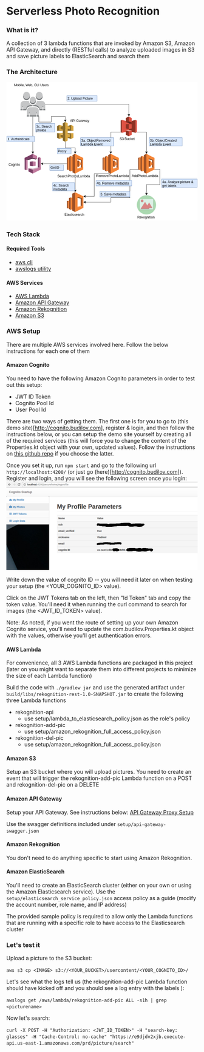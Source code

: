 Serverless Photo Recognition
===================================================

### What is it?
A collection of 3 lambda functions that are invoked by Amazon S3, Amazon API Gateway, and directly (RESTful calls) 
to analyze uploaded images in S3 and save picture labels to ElasticSearch and search them

### The Architecture
![ServerlessPhotoRecognitionArchitecture](/setup/img/ServerlessPhotoRecognitionArchitecture.png?raw=true)

### Tech Stack
#### Required Tools
* [aws cli](http://docs.aws.amazon.com/cli/latest/userguide/installing.html)
* [awslogs utility](https://github.com/jorgebastida/awslogs)

#### AWS Services
* [AWS Lambda](https://aws.amazon.com/lambda/)
* [Amazon API Gateway](https://aws.amazon.com/api-gateway/)
* [Amazon Rekognition](https://aws.amazon.com/rekognition/)
* [Amazon S3](https://aws.amazon.com/s3/)

### AWS Setup
There are multiple AWS services involved here. Follow the below instructions for each one of them 

#### Amazon Cognito
You need to have the following Amazon Cognito parameters in order to test out this setup: 

* JWT ID Token
* Cognito Pool Id
* User Pool Id

There are two ways of getting them. The first one is for you to go to (this demo site)[http://cognito.budilov.com], 
register & login, and then follow the instructions below, or you can setup the demo site yourself by creating 
all of the required services (this will force you to change the content of the Properties.kt object with your own, 
updated values). Follow the instructions on [this github repo](https://github.com/awslabs/aws-cognito-angular2-quickstart) if you choose the latter. 

Once you set it up, run ```npm start``` and go to the following url ```http://localhost:4200/``` (or just go (here)[http://cognito.budilov.com]). Register and login, 
and you will see the following screen once you login:
![Cognito Screen](/setup/img/cognito-screen.png?raw=true)

Write down the value of cognito ID -- you will need it later on when testing your setup (the <YOUR_COGNITO_ID> value). 

Click on the JWT Tokens tab on the left, then "Id Token" tab and copy the token value. You'll need it
when running the curl command to search for images (the <JWT_ID_TOKEN> value). 

Note: As noted, if you went the route of setting up your own Amazon Cognito service, you'll need to 
update the com.budilov.Properties.kt object with the values, otherwise you'll get authentication errors. 

#### AWS Lambda
For convenience, all 3 AWS Lambda functions are packaged in this project (later on you might want to separate them 
into different projects to minimize the size of each Lambda function)

Build the code with ```./gradlew jar```  and use the generated artifact under 
```build/libs/rekognition-rest-1.0-SNAPSHOT.jar``` to create the following three Lambda functions

* rekognition-api
    * use setup/lambda_to_elasticsearch_policy.json as the role's policy
* rekognition-add-pic
    * use setup/amazon_rekognition_full_access_policy.json
* rekognition-del-pic
    * use setup/amazon_rekognition_full_access_policy.json

#### Amazon S3
Setup an S3 bucket where you will upload pictures. You need to create an event that will
trigger the rekognition-add-pic Lambda function on a POST and rekognition-del-pic on a DELETE


#### Amazon API Gateway
Setup your API Gateway. See instructions below:
[API Gateway Proxy Setup](http://docs.aws.amazon.com/apigateway/latest/developerguide/api-gateway-set-up-simple-proxy.html)

Use the swagger definitions included under ```setup/api-gateway-swagger.json```

#### Amazon Rekognition
You don't need to do anything specific to start using Amazon Rekognition. 

#### Amazon ElasticSearch 
You'll need to create an ElasticSearch cluster (either on your own or using the Amazon Elasticsearch service). Use the
```setup/elasticsearch_service_policy.json``` access policy as a guide (modify the account number, role name, and IP address)

The provided sample policy is required to allow only the Lambda functions that are running with a specific role to 
have access to the Elasticsearch cluster

### Let's test it
Upload a picture to the S3 bucket:

```aws s3 cp <IMAGE> s3://<YOUR_BUCKET>/usercontent/<YOUR_COGNITO_ID>/```

Let's see what the logs tell us (the rekognition-add-pic Lambda function should have kicked off and you should 
see a log entry with the labels ):

```awslogs get /aws/lambda/rekognition-add-pic ALL -s1h | grep <picturename>```

Now let's search:

```curl -X POST -H "Authorization: <JWT_ID_TOKEN>" -H "search-key: glasses" -H "Cache-Control: no-cache" "https://e9djdv2xjb.execute-api.us-east-1.amazonaws.com/prd/picture/search"```